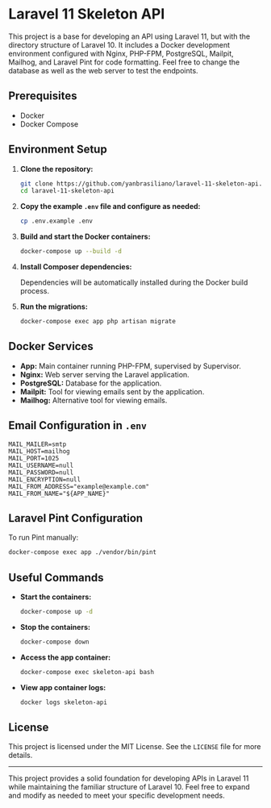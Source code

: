 
# Laravel 11 Skeleton API

This project is a base for developing an API using Laravel 11, but with the directory structure of Laravel 10. It includes a Docker development environment configured with Nginx, PHP-FPM, PostgreSQL, Mailpit, Mailhog, and Laravel Pint for code formatting. Feel free to change the database as well as the web server to test the endpoints.

## Prerequisites

- Docker
- Docker Compose
  
## Environment Setup

1. **Clone the repository:**

   ```sh
   git clone https://github.com/yanbrasiliano/laravel-11-skeleton-api.git
   cd laravel-11-skeleton-api
   ```

2. **Copy the example `.env` file and configure as needed:**

   ```sh
   cp .env.example .env
   ```

3. **Build and start the Docker containers:**

   ```sh
   docker-compose up --build -d
   ```

4. **Install Composer dependencies:**

   Dependencies will be automatically installed during the Docker build process.

5. **Run the migrations:**

   ```sh
   docker-compose exec app php artisan migrate
   ```

## Docker Services

- **App:** Main container running PHP-FPM, supervised by Supervisor.
- **Nginx:** Web server serving the Laravel application.
- **PostgreSQL:** Database for the application.
- **Mailpit:** Tool for viewing emails sent by the application.
- **Mailhog:** Alternative tool for viewing emails.

## Email Configuration in `.env`

```dotenv
MAIL_MAILER=smtp
MAIL_HOST=mailhog
MAIL_PORT=1025
MAIL_USERNAME=null
MAIL_PASSWORD=null
MAIL_ENCRYPTION=null
MAIL_FROM_ADDRESS="example@example.com"
MAIL_FROM_NAME="${APP_NAME}"
```

## Laravel Pint Configuration

To run Pint manually:

```sh
docker-compose exec app ./vendor/bin/pint
```

## Useful Commands

- **Start the containers:**

  ```sh
  docker-compose up -d
  ```

- **Stop the containers:**

  ```sh
  docker-compose down
  ```

- **Access the app container:**

  ```sh
  docker-compose exec skeleton-api bash
  ```

- **View app container logs:**

  ```sh
  docker logs skeleton-api
  ```

## License

This project is licensed under the MIT License. See the `LICENSE` file for more details.

---

This project provides a solid foundation for developing APIs in Laravel 11 while maintaining the familiar structure of Laravel 10. Feel free to expand and modify as needed to meet your specific development needs.
